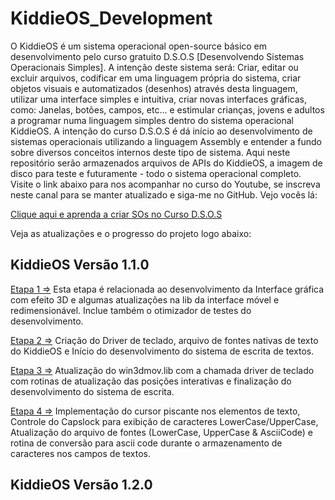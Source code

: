 # KiddieOS_Development
O KiddieOS é um sistema operacional open-source básico em desenvolvimento pelo curso gratuito D.S.O.S [Desenvolvendo Sistemas Operacionais Simples]. A intenção deste sistema será: Criar, editar ou excluir arquivos, codificar em uma linguagem própria do sistema, criar objetos visuais e automatizados (desenhos) através desta linguagem, utilizar uma interface simples e intuitiva, criar novas interfaces gráficas, como: Janelas, botões, campos, etc... e estimular crianças, jovens e adultos a programar numa linguagem simples dentro do sistema operacional KiddieOS. A intenção do curso D.S.O.S é dá início ao desenvolvimento de sistemas operacionais utilizando a linguagem Assembly e entender a fundo sobre diversos conceitos internos deste tipo de sistema. Aqui neste repositório serão armazenados arquivos de APIs do KiddieOS, a imagem de disco para teste e futuramente - todo o sistema operacional completo. Visite o link abaixo para nos acompanhar no curso do Youtube, se inscreva neste canal para se manter atualizado e siga-me no GitHub. Vejo vocês lá:

[Clique aqui e aprenda a criar SOs no Curso D.S.O.S](https://www.youtube.com/playlist?list=PLsoiO2Be-2z8BfsSkspJfDiuKeC9-LSca)

Veja as atualizações e o progresso do projeto logo abaixo:

## KiddieOS Versão 1.1.0
[Etapa 1 =>](https://github.com/FrancisBFTC/KiddieOS_Development)
 Esta etapa é relacionada ao desenvolvimento da Interface gráfica com efeito 3D e algumas atualizações na lib da interface móvel e redimensionável. Inclue também o otimizador de testes do desenvolvimento.

[Etapa 2 =>](https://github.com/FrancisBFTC/KiddieOS_Development/tree/Version_1-1-0_Step_2)
 Criação do Driver de teclado, arquivo de fontes nativas de texto do KiddieOS e Início do desenvolvimento do sistema de escrita de textos.
 
 [Etapa 3 =>](https://github.com/FrancisBFTC/KiddieOS_Development/tree/Version_1-1-0_Step_3)
 Atualização do win3dmov.lib com a chamada driver de teclado com rotinas de atualização das posições interativas e finalização do desenvolvimento 
 do sistema de escrita.
 
 [Etapa 4 =>](https://github.com/FrancisBFTC/KiddieOS_Development/tree/Version_1-1-0_Step_4)
  Implementação do cursor piscante nos elementos de texto, Controle do Capslock para exibição de caracteres LowerCase/UpperCase, Atualização do arquivo de fontes (LowerCase, UpperCase & AsciiCode) e rotina de conversão para ascii code durante o armazenamento de caracteres nos campos de textos.

## KiddieOS Versão 1.2.0
